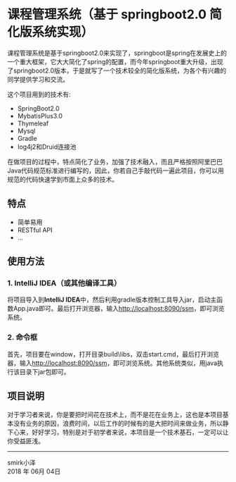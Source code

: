 ﻿# 课程管理系统（基于 springboot2.0 简化版系统实现）

课程管理系统是基于springboot2.0来实现了，springboot是spring在发展史上的一个重大框架，它大大简化了spring的配置，而今年springboot重大升级，出现了springboot2.0版本，于是就写了一个技术较全的简化版系统，为各个有兴趣的同学提供学习和交流。

这个项目用到的技术有:

* SpringBoot2.0
* MybatisPlus3.0
* Thymeleaf
* Mysql
* Gradle
* log4j2和Druid连接池

在做项目的过程中，特点简化了业务，加强了技术融入，而且严格按照阿里巴巴Java代码规范标准进行编写的，因此，你若自己手敲代码一遍此项目，你可以用规范的代码快速学到市面上众多的技术。

## 特点

* 简单易用
* RESTful API
* ...


## 使用方法

### 1. IntelliJ IDEA（或其他编译工具）

将项目导入到**IntelliJ IDEA**中，然后利用gradle版本控制工具导入jar，启动主函数App.java即可。最后打开浏览器，输入<http://localhost:8090/ssm>，即可浏览系统。

### 2. 命令框
首先，项目要在window，打开目录build\libs，双击start.cmd，最后打开浏览器，输入<http://localhost:8090/ssm>，即可浏览系统。其他系统类似，用java执行该目录下jar包即可。

## 项目说明
对于学习者来说，你是要把时间花在技术上，而不是花在业务上，这也是本项目基本没有业务的原因，浪费时间，以后工作的时候有的是大把时间来做业务，所以静下心来，好好学习，特别是对于初学者来说，本项目是一个技术基石，一定可以让你受益匪浅。

------

smirk小泽   
2018 年 06月 04日    
